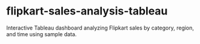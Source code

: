 # flipkart-sales-analysis-tableau
Interactive Tableau dashboard analyzing Flipkart sales by category, region, and time using sample data.
